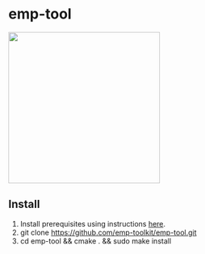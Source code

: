 # emp-tool
<img src="https://raw.githubusercontent.com/emp-toolkit/emp-readme/master/art/logo-full.jpg" width=300px/>


## Install

1. Install prerequisites using instructions [here](https://github.com/emp-toolkit/emp-readme).
2. git clone https://github.com/emp-toolkit/emp-tool.git
3. cd emp-tool && cmake . && sudo make install
